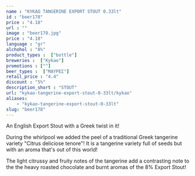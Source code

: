 ```yaml
---
name : "ΚΥΚΑΩ TANGERINE EXPORT STOUT 0.33lt"
id : "beer178"
price : "4.18"
url : ""
image : "beer178.jpg"
price : "4.18"
language : "gr"
alchohol : "8%"
product_types :  ["bottle"]
breweries :  ["Kykao"]
promotions : [""]
beer_types :  ["ΜΑΥΡΕΣ"]
retail_price : "4.4"
discount : "5%"
description_short : "STOUT"
url: "kykao-tangerine-export-stout-0-33lt/kykao"
aliases: 
    - "kykao-tangerine-export-stout-0-33lt"
slug: "beer178"
---
```


An English Export Stout with a Greek twist in it!

During the whirlpool we added the peel of a traditional Greek tangerine variety &quot;Citrus deliciose tenore&quot;! It is a tangerine variety full of seeds but with an aroma that&#39;s out of this world!

The light citrussy and fruity notes of the tangerine add a contrasting note to the the heavy roasted chocolate and burnt aromas of the 8% Export Stout!